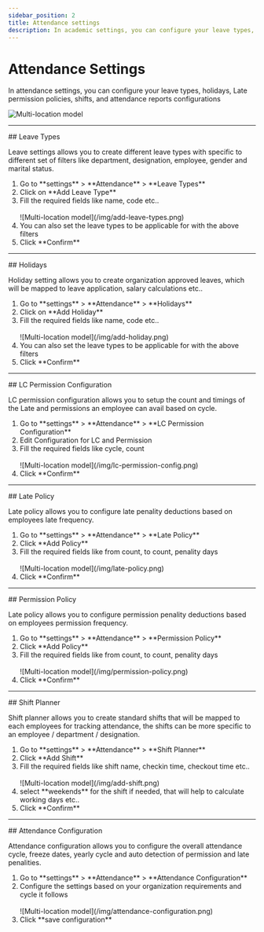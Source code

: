 ```yaml
---
sidebar_position: 2
title: Attendance settings
description: In academic settings, you can configure your leave types, holidays, Late permission policies, shifts, and attendance reports configurations
---
```


# Attendance Settings

In attendance settings, you can configure your leave types, holidays, Late permission policies, shifts, and attendance reports configurations

![Multi-location model](/img/attendance-settings.png)

<hr/>
## Leave Types

Leave settings allows you to create different leave types with specific to different set of filters like department, designation, employee, gender and marital status.

<ol>
<li>Go to **settings** > **Attendance** > **Leave Types**</li>
<li>Click on **Add Leave Type**</li>
<li>Fill the required fields like name, code etc..</li><br />
![Multi-location model](/img/add-leave-types.png)
<li>You can also set the leave types to be applicable for with the above filters</li>
<li>Click **Confirm**</li>
</ol>

<hr/>
## Holidays

Holiday setting allows you to create organization approved leaves, which will be mapped to leave application, salary calculations etc..

<ol>
<li>Go to **settings** > **Attendance** > **Holidays**</li>
<li>Click on **Add Holiday**</li>
<li>Fill the required fields like name, code etc..</li><br />
![Multi-location model](/img/add-holiday.png)
<li>You can also set the leave types to be applicable for with the above filters</li>
<li>Click **Confirm**</li>
</ol>

<hr/>
## LC Permission Configuration

LC permission configuration allows you to setup the count and timings of the Late and permissions an employee can avail based on cycle.

<ol>
<li>Go to **settings** > **Attendance** > **LC Permission Configuration**</li>
<li>Edit Configuration for LC and Permission</li>
<li>Fill the required fields like cycle, count</li><br />
![Multi-location model](/img/lc-permission-config.png)
<li>Click **Confirm**</li>
</ol>

<hr/>
## Late Policy

Late policy allows you to configure late penality deductions based on employees late frequency.

<ol>
<li>Go to **settings** > **Attendance** > **Late Policy**</li>
<li>Click **Add Policy**</li>
<li>Fill the required fields like from count, to count, penality days</li><br />
![Multi-location model](/img/late-policy.png)
<li>Click **Confirm**</li>
</ol>

<hr/>
## Permission Policy

Late policy allows you to configure permission penality deductions based on employees permission frequency.

<ol>
<li>Go to **settings** > **Attendance** > **Permission Policy**</li>
<li>Click **Add Policy**</li>
<li>Fill the required fields like from count, to count, penality days</li><br />
![Multi-location model](/img/permission-policy.png)
<li>Click **Confirm**</li>
</ol>

<hr/>
## Shift Planner

Shift planner allows you to create standard shifts that will be mapped to each employees for tracking attendance, the shifts can be more specific to an employee / department / designation.

<ol>
<li>Go to **settings** > **Attendance** > **Shift Planner**</li>
<li>Click **Add Shift**</li>
<li>Fill the required fields like shift name, checkin time, checkout time etc..</li><br />
![Multi-location model](/img/add-shift.png)
<li>select **weekends** for the shift if needed, that will help to calculate working days etc..</li>
<li>Click **Confirm**</li>
</ol>


<hr/>
## Attendance Configuration

Attendance configuration allows you to configure the overall attendance cycle, freeze dates, yearly cycle and auto detection of permission and late penalities.

<ol>
<li>Go to **settings** > **Attendance** > **Attendance Configuration**</li>
<li>Configure the settings based on your organization requirements and cycle it follows</li><br />
![Multi-location model](/img/attendance-configuration.png)
<li>Click **save configuration**</li>
</ol>

